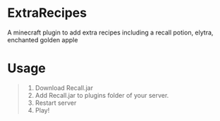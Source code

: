 # ExtraRecipes
A minecraft plugin to add extra recipes including a recall potion, elytra, enchanted golden apple

# Usage
> 1. Download Recall.jar
> 2. Add Recall.jar to plugins folder of your server.
> 3. Restart server
> 4. Play!

